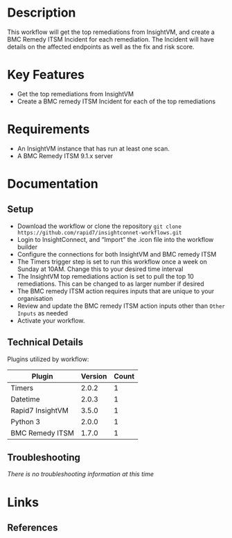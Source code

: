 # Description

This workflow will get the top remediations from InsightVM, and create a BMC Remedy ITSM Incident for each remediation. The Incident will have details on the affected endpoints as well as the fix and risk score.

# Key Features

* Get the top remediations from InsightVM
* Create a BMC remedy ITSM Incident for each of the top remediations

# Requirements

* An InsightVM instance that has run at least one scan. 
* A BMC Remedy ITSM 9.1.x server

# Documentation

## Setup

* Download the workflow or clone the repository `git clone https://github.com/rapid7/insightconnet-workflows.git`
* Login to InsightConnect, and “Import” the .icon file into the workflow builder
* Configure the connections for both InsightVM and BMC remedy ITSM
* The Timers trigger step is set to run this workflow once a week on Sunday at 10AM. Change this to your desired time interval
* The InsightVM top remediations action is set to pull the top 10 remediations. This can be changed to as larger number if desired
* The BMC remedy ITSM action requires inputs that are unique to your organisation
* Review and update the BMC remedy ITSM action inputs other than `Other Inputs` as needed
* Activate your workflow.


## Technical Details

Plugins utilized by workflow:

|Plugin|Version|Count|
|----|----|--------|
|Timers|2.0.2|1|
|Datetime|2.0.3|1|
|Rapid7 InsightVM|3.5.0|1|
|Python 3|2.0.0|1|
|BMC Remedy ITSM|1.7.0|1|

## Troubleshooting

_There is no troubleshooting information at this time_
# Links

## References
